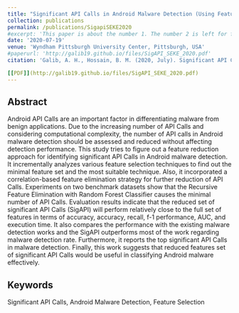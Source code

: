 ```yaml
---
title: "Significant API Calls in Android Malware Detection (Using Feature Selection Techniques and Correla-tion Based Feature Elimination)"
collection: publications
permalink: /publications/SigapiSEKE2020
#excerpt: 'This paper is about the number 1. The number 2 is left for future work.'
date: '2020-07-19'
venue: 'Wyndham Pittsburgh University Center, Pittsburgh, USA'
#paperurl: 'http://galib19.github.io/files/SigAPI_SEKE_2020.pdf'
citation: 'Galib, A. H., Hossain, B. M. (2020, July). Significant API Calls in Android Malware Detection (Using Feature Selection Techniques and Correlation Based Feature Elimination). In Proceedings of the 32nd International Conference on Software Engineering Knowledge Engineering (pp.566-571).'

[[PDF]](http://galib19.github.io/files/SigAPI_SEKE_2020.pdf)
---
```

## Abstract 

Android API Calls are an important factor in
differentiating malware from benign applications. Due to the
increasing number of API Calls and considering computational
complexity, the number of API calls in Android malware detection
should be assessed and reduced without affecting detection
performance. This study tries to figure out a feature reduction
approach for identifying significant API Calls in Android malware
detection. It incrementally analyzes various feature selection
techniques to find out the minimal feature set and the most suitable
technique. Also, it incorporated a correlation-based feature
elimination strategy for further reduction of API Calls.
Experiments on two benchmark datasets show that the Recursive
Feature Elimination with Random Forest Classifier causes the
minimal number of API Calls. Evaluation results indicate that the
reduced set of significant API Calls (SigAPI) will perform
relatively close to the full set of features in terms of accuracy,
accuracy, recall, f-1 performance, AUC, and execution time. It also
compares the performance with the existing malware detection
works and the SigAPI outperforms most of the work regarding
malware detection rate. Furthermore, it reports the top significant
API Calls in malware detection. Finally, this work suggests that
reduced features set of significant API Calls would be useful in
classifying Android malware effectively.

## Keywords 

Significant API Calls, Android Malware Detection,
Feature Selection